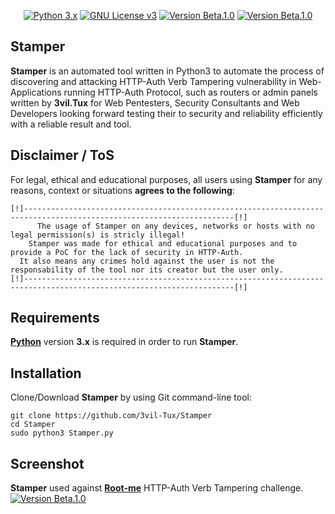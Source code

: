 <p align="center">
  <p align="center">
    <a href="http://www.python.org/download/"><img alt="Python 3.x" src="https://img.shields.io/badge/Python-3.x-orange"></a>
    <a href="https://en.wikipedia.org/wiki/GNU_General_Public_License"><img alt="GNU License v3" src="https://img.shields.io/badge/License-GPLv3-red"></a>
    <a href="https://github.com/3vil-Tux/Stamper"><img alt="Version Beta.1.0" src="https://img.shields.io/badge/Version-Beta.1.0-green"></a>
    <a href="https://discord.com/"><img alt="Version Beta.1.0" src="https://img.shields.io/badge/Discord-3vil.Tux%236666-blue"></a>
</p>
</p>

## Stamper
**Stamper** is an automated tool written in Python3 to automate the process of discovering and attacking HTTP-Auth Verb Tampering vulnerability in Web-Applications running HTTP-Auth Protocol, such as routers or admin panels written by **3vil.Tux** for Web Pentesters, Security Consultants and Web Developers looking forward testing their to security and reliability efficiently with a reliable result and tool.

## Disclaimer / ToS
For legal, ethical and educational purposes, all users using **Stamper** for any reasons, context or situations **agrees to the following**:
```
[!]---------------------------------------------------------------------------------------------------------------------[!]
      The usage of Stamper on any devices, networks or hosts with no legal permission(s) is stricly illegal!
    Stamper was made for ethical and educational purposes and to provide a PoC for the lack of security in HTTP-Auth.
  It also means any crimes hold against the user is not the responsability of the tool nor its creator but the user only.
[!]---------------------------------------------------------------------------------------------------------------------[!]
```

## Requirements
**[Python](http://www.python.org/download/)** version **3.x**  is required in order to run **Stamper**.

## Installation
Clone/Download **Stamper** by using Git command-line tool:

    git clone https://github.com/3vil-Tux/Stamper
    cd Stamper
    sudo python3 Stamper.py

## Screenshot
**Stamper** used against **[Root-me](http://challenge01.root-me.org/web-serveur/ch8/)** HTTP-Auth Verb Tampering challenge.
<a href="http://challenge01.root-me.org/web-serveur/ch8/"><img alt="Version Beta.1.0" src="https://i.imgur.com/ryyuncF.png"></a>

